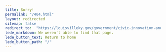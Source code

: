 ```yaml
---
title: Sorry!
permalink: "/404.html"
layout: redirected
sitemap: false
redirect_to:  "https://louisvilleky.gov/government/civic-innovation-and-technology/civic-innovation"
lede_markdown: We weren't able to find that page.
lede_button_text: Return to home
lede_button_path: "/"
---
```


